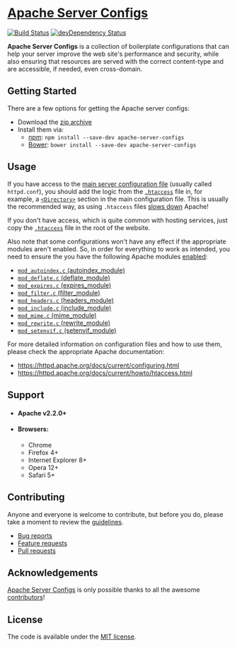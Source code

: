 # [Apache Server Configs](https://github.com/h5bp/server-configs-apache/)


[![Build Status](https://travis-ci.org/h5bp/server-configs-apache.svg)](https://travis-ci.org/h5bp/server-configs-apache)
[![devDependency Status](https://david-dm.org/h5bp/server-configs-apache/dev-status.svg)](https://david-dm.org/h5bp/server-configs-apache#info=devDependencies)

__Apache Server Configs__ is a collection of boilerplate
configurations that can help your server improve the web site's
performance and security, while also ensuring that resources are
served with the correct content-type and are accessible, if needed,
even cross-domain.


## Getting Started

There are a few options for getting the Apache server configs:

* Download the [zip archive](https://github.com/h5bp/server-configs-apache/archive/2.14.0.zip)
* Install them via:
    * [npm](https://npmjs.org/): `npm install --save-dev apache-server-configs`
    * [Bower](http://bower.io/): `bower install --save-dev apache-server-configs`


## Usage

If you have access to the [main server configuration
file](https://httpd.apache.org/docs/current/configuring.html#main)
(usually called `httpd.conf`), you should add the logic from the
[`.htaccess`](https://github.com/h5bp/server-configs-apache/blob/master/dist/.htaccess)
file in, for example, a
[`<Directory>`](https://httpd.apache.org/docs/current/mod/core.html#directory)
section in the main configuration file. This is usually the recommended
way, as using `.htaccess` files [slows
down](https://httpd.apache.org/docs/current/howto/htaccess.html#when)
Apache!

If you don't have access, which is quite common with hosting services,
just copy the [`.htaccess`](https://github.com/h5bp/server-configs-apache/blob/master/dist/.htaccess)
file in the root of the website.

Also note that some configurations won't have any effect if the
appropriate modules aren't enabled. So, in order for everything
to work as intended, you need to ensure the you have the following
Apache modules [enabled](https://github.com/h5bp/server-configs-apache/wiki/How-to-enable-Apache-modules):
  * [`mod_autoindex.c` (autoindex_module)](https://httpd.apache.org/docs/current/mod/mod_autoindex.html)
  * [`mod_deflate.c` (deflate_module)](https://httpd.apache.org/docs/current/mod/mod_deflate.html)
  * [`mod_expires.c` (expires_module)](https://httpd.apache.org/docs/current/mod/mod_expires.html)
  * [`mod_filter.c` (filter_module)](https://httpd.apache.org/docs/current/mod/mod_filter.html)
  * [`mod_headers.c` (headers_module)](https://httpd.apache.org/docs/current/mod/mod_headers.html)
  * [`mod_include.c` (include_module)](https://httpd.apache.org/docs/current/mod/mod_include.html)
  * [`mod_mime.c` (mime_module)](https://httpd.apache.org/docs/current/mod/mod_mime.html)
  * [`mod_rewrite.c` (rewrite_module)](https://httpd.apache.org/docs/current/mod/mod_rewrite.html)
  * [`mod_setenvif.c` (setenvif_module)](https://httpd.apache.org/docs/current/mod/mod_setenvif.html)

For more detailed information on configuration files and how to
use them, please check the appropriate Apache documentation:

* https://httpd.apache.org/docs/current/configuring.html
* https://httpd.apache.org/docs/current/howto/htaccess.html


## Support

* #### __Apache v2.2.0+__

* #### __Browsers:__

  * Chrome
  * Firefox 4+
  * Internet Explorer 8+
  * Opera 12+
  * Safari 5+


## Contributing

Anyone and everyone is welcome to contribute, but before you do,
please take a moment to review the [guidelines](CONTRIBUTING.md).

* [Bug reports](CONTRIBUTING.md#bugs)
* [Feature requests](CONTRIBUTING.md#features)
* [Pull requests](CONTRIBUTING.md#pull-requests)


## Acknowledgements

[Apache Server Configs](https://github.com/h5bp/server-configs-apache/) is
only possible thanks to all the awesome
[contributors](https://github.com/h5bp/server-configs-apache/graphs/contributors)!


## License

The code is available under the [MIT license](LICENSE.txt).
